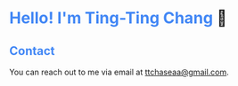 # <span style="color: #4287f5;">Hello! I'm Ting-Ting Chang</span> :wave:

## <span style="color: #4287f5;">Contact</span>
You can reach out to me via email at ttchaseaa@gmail.com.

